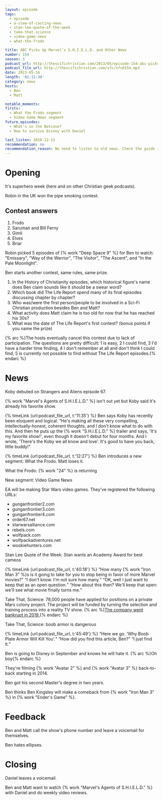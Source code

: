 ```yaml
---
layout: episode
tags:
  - episode
  - a-slew-of-casting-news
  - stan-lee-quote-of-the-week
  - take-that-science
  - video-game-news
  - what-the-frodo

title: ABC Picks Up Marvel’s S.H.I.E.L.D. and Other News
number: 154
season: 3
podcast_url: http://thescifichristian.com/2013/05/episode-154-abc-picks-up-marvels-s-h-i-e-l-d-and-other-news/
podcast_file_url: http://thescifichristian.com/sfc/sfc0154.mp3
date: 2013-05-16
length: '01:11:34'
category: news
hosts:
  - Ben
  - Matt

notable_moments:
firsts:
  - What the Frodo segment
  - Video Game News segment
future_episodes:
  - What's in the Batcave?
  - How to survive Disney with Daniel

last_listen: 2018-12-13
recommendation: no
recommendation_reason: No need to listen to old news. Check the guide for what's interesting in hindsight.
---
```

# Opening
It's superhero week (here and on other Christian geek podcasts).

Robin in the UK won the pipe smoking contest.

## Contest answers

1. Frodo
2. Saruman and Bill Ferny
3. Gimli
4. Elves
5. Briar

Robin picked 5 episodes of {% work "Deep Space 9" %} for Ben to watch: "Emissary", "Way of the Warrior", "The Visitor", "The Ascent", and "In the Pale Moonlight". 

Ben starts another contest, same rules, same prize.

1. In the History of Christianity episodes, which historical figure's name does Ben claim sounds like it should be a swear word? 
2. Which book did The Life Report spend many of its final episodes discussing chapter by chapter? 
3. Who was/were the first person/people to be involved in a Sci-Fi Christian production besides Ben and Matt?
4. What activity does Matt claim he is too old for now that he has reached his 30s?
5. What was the date of The Life Report's first contest? (bonus points if you name the prize) 

{% arc %}The hosts eventually cancel this contest due to lack of participation. The questions are pretty difficult: 1 is easy, 2 I could find, 3 I'd have a harder time finding, 4 I don't remember at all and don't think I could find, 5 is currently not possible to find without The Life Report episodes.{% endarc %}



# News 
Koby debuted on Strangers and Aliens episode 67.

{% work "Marvel's Agents of S.H.I.E.L.D." %} isn't out yet but Koby said it's already his favorite show. 

<div class="quote">
  {% timeLink {url:podcast_file_url, t:'11:35'} %}
  <span class="quote-context is-size-6">Ben says Koby has recently been eloquent and logical.</span>
  <q class="ben">He's making all these very compelling, intellectually-honest, coherent thoughts, and I don't know what to do with this. And then he puts up the {% work "S.H.I.E.L.D." %} trailer and says, 'It's my favorite show!', even though it doesn't debut for four months. And I wrote, 'There's the Koby we all know and love'. It's good to have you back, little buddy!</q>
</div>

{% timeLink {url:podcast_file_url, t:'12:27'} %} Ben introduces a new segment: What the Frodo. Matt loses it.

What the Frodo: {% work "24" %} is returning

New segment: Video Game News

EA will be making Star Wars video games. They've registered the following URLs:
- gunganfrontier2.com
- gunganfrontier3.com
- gunganfrontier4.com
- order67.net
- starwarsalliance.com
- rebels.com
- wolfpack.com
- wolfpackadventures.net
- wookiehunters.com

Stan Lee Quote of the Week: Stan wants an Academy Award for best cameos

<div class="quote">
  {% timeLink {url:podcast_file_url, t:'40:18'} %}
  <q class="ben">How many {% work "Iron Man 3" %}s is it going to take for you to stop being in favor of more Marvel movies?</q>
  <q class="matt">I don't know. I'm not sure how many.</q>
  <q class="ben">OK, well I just want to keep that as an open question.</q>
  <q class="matt">How about this then? We'll keep that open: we'll see what movie finally turns me.</q>
</div>

Take That, Science: 78,000 people have applied for positions on a private Mars colony project. The project will be funded by turning the selection and training process into a reality TV show.
{% arc %}<a href="https://en.m.wikipedia.org/wiki/Mars_One">The company went bankrupt in 2019.</a>{% endarc %}

Take That, Science: boob armor is dangerous

<div class="quote">
  {% timeLink {url:podcast_file_url, t:'45:49'} %}
  <span class="quote-context is-size-6"></span>
  <q class="ben">Here we go. 'Why Boob Plate Armor Will Kill You'.</q>
  <q class="matt">How did you find this article, Ben?</q>
  <q class="ben">I just find it.</q>
</div>

Ben is going to Disney in September and knows he will hate it. {% arc %}Oh boy{% endarc %}

They're filming {% work "Avatar 2" %} and {% work "Avatar 3" %} back-to-back starting in 2014.

Ben got his second Master's degree in two years. 

Ben thinks Ben Kingsley will make a comeback from {% work "Iron Man 3" %} in {% work "Ender's Game" %}.



# Feedback
Ben and Matt call the show's phone number and leave a voicemail for themselves.

Ben hates ellipses.



# Closing
Daniel leaves a voicemail. 

Ben and Matt want to watch {% work "Marvel's Agents of S.H.I.E.L.D." %} with Daniel and do weekly video reviews.
